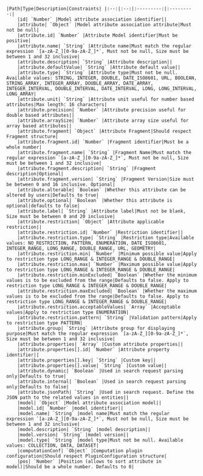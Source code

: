    |Path|Type|Description|Constraints| |:--:|:--:|:---------:|:---------:|
        |id| `Number` |Model attribute association identifier||
        |attribute| `Object` |Model attribute association attribute|Must not be null|
        |attribute.id| `Number` |Attribute Model identifier|Must be positive|
        |attribute.name| `String` |Attribute name|Must match the regular expression `[a-zA-Z_][0-9a-zA-Z_]*`, Must not be null, Size must be between 1 and 32 inclusive|
        |attribute.description| `String` |Attribute description||
        |attribute.defaultValue| `String` |Attribute default value||
        |attribute.type| `String` |Attribute type|Must not be null. Available values: STRING, INTEGER, DOUBLE, DATE_ISO8601, URL, BOOLEAN, STRING_ARRAY, INTEGER_ARRAY, DOUBLE_ARRAY, DATE_ARRAY, INTEGER_INTERVAL, DOUBLE_INTERVAL, DATE_INTERVAL, LONG, LONG_INTERVAL, LONG_ARRAY|
        |attribute.unit| `String` |Attribute unit useful for number based attributes|Max length: 16 characters|
        |attribute.precision| `Number` |Attribute precision useful for double based attributes||
        |attribute.arraySize| `Number` |Attribute array size useful for array based attributes||
        |attribute.fragment| `Object` |Attribute Fragment|Should respect Fragment structure|
        |attribute.fragment.id| `Number` |Fragment identifier|Must be a whole number|
        |attribute.fragment.name| `String` |Fragment Name|Must match the regular expression `[a-zA-Z_][0-9a-zA-Z_]*`, Must not be null, Size must be between 1 and 32 inclusive|
        |attribute.fragment.description| `String` |Fragment description|Optional|
        |attribute.fragment.version| `String` |Fragment Version|Size must be between 0 and 16 inclusive. Optional|
        |attribute.alterable| `Boolean` |Whether this attribute can be altered by users|Defaults to true|
        |attribute.optional| `Boolean` |Whether this attribute is optional|defaults to false|
        |attribute.label| `String` |Attribute label|Must not be blank, Size must be between 0 and 20 inclusive|
        |attribute.restriction| `Object` |Attribute applicable restriction||
        |attribute.restriction.id| `Number` |Restriction identifier||
        |attribute.restriction.type| `String` |Restriction type|Available values: NO_RESTRICTION, PATTERN, ENUMERATION, DATE_ISO8601, INTEGER_RANGE, LONG_RANGE, DOUBLE_RANGE, URL, GEOMETRY|
        |attribute.restriction.min| `Number` |Minimum possible value|Apply to restriction type LONG_RANGE & INTEGER_RANGE & DOUBLE_RANGE|
        |attribute.restriction.max| `Number` |Maximum possible value|Apply to restriction type LONG_RANGE & INTEGER_RANGE & DOUBLE_RANGE|
        |attribute.restriction.minExcluded| `Boolean` |Whether the minimum values is to be excluded from the range|Defaults to false. Apply to restriction type LONG_RANGE & INTEGER_RANGE & DOUBLE_RANGE|
        |attribute.restriction.maxExcluded| `Boolean` |Whether the maximum values is to be excluded from the range|Defaults to false. Apply to restriction type LONG_RANGE & INTEGER_RANGE & DOUBLE_RANGE|
        |attribute.restriction.acceptableValues| `Array` |Acceptable values|Apply to restriction type ENUMERATION|
        |attribute.restriction.pattern| `String` |Validation pattern|Apply to restriction type PATTERN|
        |attribute.group| `String` |Attribute group for displaying purpose|Must match the regular expression `[a-zA-Z_][0-9a-zA-Z_]*`, Size must be between 1 and 32 inclusive|
        |attribute.properties| `Array` |Custom attribute properties||
        |attribute.properties[].id| `Number` |Attribute property identifier||
        |attribute.properties[].key| `String` |Custom key||
        |attribute.properties[].value| `String` |Custom value||
        |attribute.dynamic| `Boolean` |Used in search request parsing only|Defaults to true|
        |attribute.internal| `Boolean` |Used in search request parsing only|Defaults to false|
        |attribute.jsonPath| `String` |Used in search request. Define the JSON path to the related values in entities||
        |model| `Object` |Model attribute association model||
        |model.id| `Number` |model identifier||
        |model.name| `String` |model name|Must match the regular expression `[a-zA-Z_][0-9a-zA-Z_]*`, Must not be null, Size must be between 1 and 32 inclusive|
        |model.description| `String` |model description||
        |model.version| `String` |model version||
        |model.type| `String` |model type|Must not be null. Available values: COLLECTION, DATA, DATASET|
        |computationConf| `Object` |Computation plugin configuration|Should respect PluginConfiguration structure|
        |pos| `Number` |Position (allows to sort attribute in model)|Should be a whole number. Defaults to 0|
    
